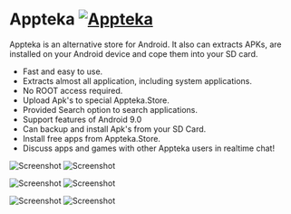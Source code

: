 # Appteka [![Appteka](https://img.shields.io/badge/dynamic/json?color=32A304&label=Appteka&query=%24.newer.ver_name&url=https%3A%2F%2Fappteka.store%2F%2Fapi%2F1%2Fupdate%3Fbuild%3D1)](https://appteka.store)
Appteka is an alternative store for Android. It also can extracts APKs, are installed on your Android device and cope them into your SD card.

* Fast and easy to use.
* Extracts almost all application, including system applications.
* No ROOT access required. 
* Upload Apk's to special Appteka.Store.
* Provided Search option to search applications.
* Support features of Android 9.0
* Can backup and install Apk's from your SD Card.
* Install free apps from Appteka.Store.
* Discuss apps and games with other Appteka users in realtime chat!

![Screenshot](art/main.png "Main screen")
![Screenshot](art/menu.png "Application menu")

![Screenshot](art/prefs.png "Preferences")
![Screenshot](art/share.png "Upload application")

![Screenshot](art/store.png "Store window")
![Screenshot](art/app.png "Application screen")

